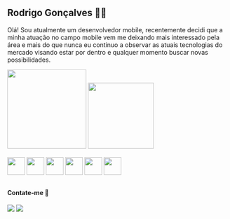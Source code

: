 ## Rodrigo Gonçalves 👨‍💻

Olá! Sou atualmente um desenvolvedor mobile, recentemente decidi que a minha atuação no campo mobile vem me deixando mais interessado pela área e mais do que nunca eu continuo a observar as atuais tecnologias do mercado visando estar por dentro e qualquer momento buscar novas possibilidades.

<div>
  <img height="180em" src="https://github-readme-stats.vercel.app/api?username=RodrigoGoncalves-dev&theme=radical&show_icons=true&include_all_commits=true" />
  <img height="150em" src="https://github-readme-stats.vercel.app/api/top-langs/?username=RodrigoGoncalves-dev&layout=compact&langs_count=16&theme=radical&hide_title=true" />
</div>
</br>
<div>
  <img height="40px" width="40px" src="https://cdn.jsdelivr.net/gh/devicons/devicon/icons/docker/docker-original-wordmark.svg" />
  <img height="40px" width="40px" src="https://cdn.jsdelivr.net/gh/devicons/devicon/icons/dart/dart-original.svg" />
  <img height="40px" width="40px" src="https://cdn.jsdelivr.net/gh/devicons/devicon/icons/flutter/flutter-original.svg" />
  <img height="40px" width="40px" src="https://cdn.jsdelivr.net/gh/devicons/devicon/icons/javascript/javascript-original.svg" />
  <img height="40px" width="40px" src="https://cdn.jsdelivr.net/gh/devicons/devicon/icons/swift/swift-original.svg" />
  <img height="40px" width="40px" src="https://cdn.jsdelivr.net/gh/devicons/devicon/icons/nodejs/nodejs-original.svg" />
</div>

##

#### Contate-me 📩

<div>
    <a href="https://www.linkedin.com/in/rodrigo-g-a42330142/" target="_blank"><img src="https://img.shields.io/badge/LinkedIn-0077B5?style=for-the-badge&logo=linkedin&logoColor=white" /></a>
  <a href="https://mail.google.com/mail/u/0/?#inbox?compose=CllgCJlHmTrfPDpkpmJflRQgDcTfcLCGFsVfBdpMJdzHsVTxxtMZLkgcFnrmgRbslGgszJzcbkL" target="_blank"><img src="https://img.shields.io/badge/Gmail-D14836?style=for-the-badge&logo=gmail&logoColor=white"/></a>
</div>
